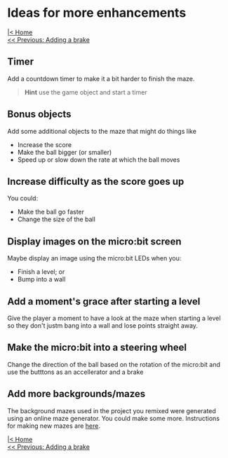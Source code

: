# Ideas for more enhancements

[|< Home](../README.md)  
[<< Previous: Adding a brake](./maze4.md)

## Timer

Add a countdown timer to make it a bit harder to finish the maze.

> **Hint** use the game object and start a timer

## Bonus objects

Add some additional objects to the maze that might do things like

* Increase the score
* Make the ball bigger (or smaller)
* Speed up or slow down the rate at which the ball moves

## Increase difficulty as the score goes up

You could:

* Make the ball go faster
* Change the size of the ball

## Display images on the micro:bit screen

Maybe display an image using the micro:bit LEDs when you:

* Finish a level; or
* Bump into a wall

## Add a moment's grace after starting a level

Give the player a moment to have a look at the maze when starting a level so they don't justm bang into a wall and lose points straight away.

## Make the micro:bit into a steering wheel

Change the direction of the ball based on the rotation of the micro:bit and use the butttons as an accellerator and a brake

## Add more backgrounds/mazes

The background mazes used in the project you remixed were generated using an online maze generator. You could make some more. Instructions for making new mazes are [here](.\maze-images\README.md).

[|< Home](../README.md)  
[<< Previous: Adding a brake](./maze4.md)

